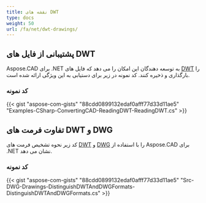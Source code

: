 ```yaml
---
title: نقشه های DWT
type: docs
weight: 50
url: /fa/net/dwt-drawings/
---
```


## **پشتیبانی از فایل های DWT**

Aspose.CAD برای .NET به توسعه دهندگان این امکان را می دهد که فایل های [DWT](https://docs.fileformat.com/cad/dwt/) را بارگذاری و ذخیره کنند. کد نمونه در زیر برای دستیابی به این ویژگی ارائه شده است.

### کد نمونه

{{< gist "aspose-com-gists" "88cdd0899132edaf0afff77d33d11ae5" "Examples-CSharp-ConvertingCAD-ReadingDWT-ReadingDWT.cs" >}}

## **تفاوت فرمت های DWT و DWG**

کد زیر نحوه تشخیص فرمت های [DWT](https://docs.fileformat.com/cad/dwt/) و [DWG](https://docs.fileformat.com/cad/dwg/) را با استفاده از Aspose.CAD برای .NET نشان می دهد.

### کد نمونه

{{< gist "aspose-com-gists" "88cdd0899132edaf0afff77d33d11ae5" "Src-DWG-Drawings-DistinguishDWTAndDWGFormats-DistinguishDWTAndDWGFormats.cs" >}}
